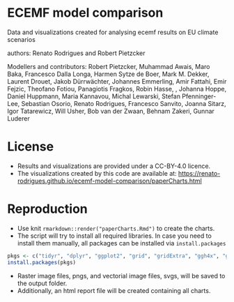 # ECEMF model comparison

Data and visualizations created for analysing ecemf results on EU climate scenarios 

authors: Renato Rodrigues and Robert Pietzcker

Modellers and contributors: Robert Pietzcker, Muhammad Awais, Maro Baka, Francesco Dalla Longa, Harmen Sytze de Boer, Mark M. Dekker, Laurent Drouet, Jakob Dürrwächter, Johannes Emmerling, Amir Fattahi, Emir Fejzic, Theofano Fotiou, Panagiotis Fragkos,  Robin Hasse, , Johanna Hoppe, Daniel Huppmann, Maria Kannavou, Michal Lewarski,  Stefan Pfenninger-Lee, Sebastian Osorio, Renato Rodrigues, Francesco Sanvito, Joanna Sitarz, Igor Tatarewicz, Will Usher, Bob van der Zwaan, Behnam Zakeri, Gunnar Luderer

# License

- Results and visualizations are provided under a CC-BY-4.0 licence.
- The visualizations created by this code are available at: https://renato-rodrigues.github.io/ecemf-model-comparison/paperCharts.html

# Reproduction

- Use knit `rmarkdown::render("paperCharts.Rmd")` to create the charts.
- The script will try to install all required libraries. In case you need to install them manually, all packages can be installed via `install.packages`

```R
pkgs <- c("tidyr", "dplyr", "ggplot2", "grid", "gridExtra", "ggh4x", "ggrepel")
install.packages(pkgs)
```

- Raster image files, pngs, and vectorial image files, svgs, will be saved to the output folder.
- Additionally, an html report file will be created containing all charts.

